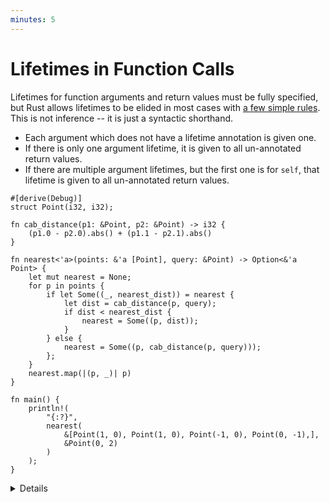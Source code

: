 ```yaml
---
minutes: 5
---
```


# Lifetimes in Function Calls

Lifetimes for function arguments and return values must be fully specified, but
Rust allows lifetimes to be elided in most cases with [a few simple
rules](https://doc.rust-lang.org/nomicon/lifetime-elision.html). This is not
inference -- it is just a syntactic shorthand.

* Each argument which does not have a lifetime annotation is given one.
* If there is only one argument lifetime, it is given to all un-annotated return values.
* If there are multiple argument lifetimes, but the first one is for `self`, that lifetime is given to all un-annotated return values.

<!-- mdbook-xgettext: skip -->
```rust,editable
#[derive(Debug)]
struct Point(i32, i32);

fn cab_distance(p1: &Point, p2: &Point) -> i32 {
    (p1.0 - p2.0).abs() + (p1.1 - p2.1).abs()
}

fn nearest<'a>(points: &'a [Point], query: &Point) -> Option<&'a Point> {
    let mut nearest = None;
    for p in points {
        if let Some((_, nearest_dist)) = nearest {
            let dist = cab_distance(p, query);
            if dist < nearest_dist {
                nearest = Some((p, dist));
            }
        } else {
            nearest = Some((p, cab_distance(p, query)));
        };
    }
    nearest.map(|(p, _)| p)
}

fn main() {
    println!(
        "{:?}",
        nearest(
            &[Point(1, 0), Point(1, 0), Point(-1, 0), Point(0, -1),],
            &Point(0, 2)
        )
    );
}
```

<details>

In this example, `cab_distance` is trivially elided.

The `nearest` function provides another example of a function with multiple references in its arguments that requires explicit annotation.

Try adjusting the signature to "lie" about the lifetimes returned:

```rust,ignore
fn nearest<'a>(points: &'a [Point], query: &'q Point) -> Option<&'q Point> {
```

This won't compile, demonstrating that the annotations are checked for validity
by the compiler.  Note that this is not the case for raw pointers (unsafe), and
this is a common source of errors with unsafe Rust.

</details>
